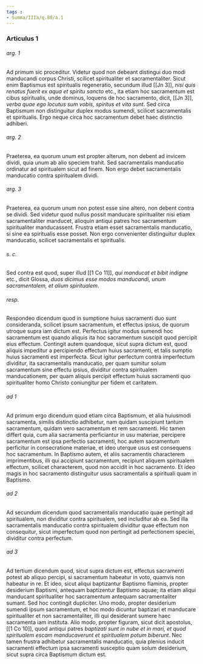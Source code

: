 ```yaml
---
tags : 
- Summa/IIIa/q.80/a.1
---
```


### Articulus 1

###### arg. 1
Ad primum sic proceditur. Videtur quod non debeant distingui duo modi manducandi corpus Christi, scilicet spiritualiter et sacramentaliter. Sicut enim Baptismus est spiritualis regeneratio, secundum illud [[Jn 3]], *nisi quis renatus fuerit ex aqua et spiritu sancto* etc., ita etiam hoc sacramentum est cibus spiritualis, unde dominus, loquens de hoc sacramento, dicit, [[Jn 3]], *verba quae ego locutus sum vobis, spiritus et vita sunt*. Sed circa Baptismum non distinguitur duplex modus sumendi, scilicet sacramentalis et spiritualis. Ergo neque circa hoc sacramentum debet haec distinctio adhiberi.

###### arg. 2
Praeterea, ea quorum unum est propter alterum, non debent ad invicem dividi, quia unum ab alio speciem trahit. Sed sacramentalis manducatio ordinatur ad spiritualem sicut ad finem. Non ergo debet sacramentalis manducatio contra spiritualem dividi.

###### arg. 3
Praeterea, ea quorum unum non potest esse sine altero, non debent contra se dividi. Sed videtur quod nullus possit manducare spiritualiter nisi etiam sacramentaliter manducet, alioquin antiqui patres hoc sacramentum spiritualiter manducassent. Frustra etiam esset sacramentalis manducatio, si sine ea spiritualis esse posset. Non ergo convenienter distinguitur duplex manducatio, scilicet sacramentalis et spiritualis.

###### s. c.
Sed contra est quod, super illud [[1 Co 11]], *qui manducat et bibit indigne* etc., dicit Glossa, *duos dicimus esse modos manducandi, unum sacramentalem, et alium spiritualem*.

###### resp.
Respondeo dicendum quod in sumptione huius sacramenti duo sunt consideranda, scilicet ipsum sacramentum, et effectus ipsius, de quorum utroque supra iam dictum est. Perfectus igitur modus sumendi hoc sacramentum est quando aliquis ita hoc sacramentum suscipit quod percipit eius effectum. Contingit autem quandoque, sicut supra dictum est, quod aliquis impeditur a percipiendo effectum huius sacramenti, et talis sumptio huius sacramenti est imperfecta. Sicut igitur perfectum contra imperfectum dividitur, ita sacramentalis manducatio, per quam sumitur solum sacramentum sine effectu ipsius, dividitur contra spiritualem manducationem, per quam aliquis percipit effectum huius sacramenti quo spiritualiter homo Christo coniungitur per fidem et caritatem.

###### ad 1
Ad primum ergo dicendum quod etiam circa Baptismum, et alia huiusmodi sacramenta, similis distinctio adhibetur, nam quidam suscipiunt tantum sacramentum, quidam vero sacramentum et rem sacramenti. Hic tamen differt quia, cum alia sacramenta perficiantur in usu materiae, percipere sacramentum est ipsa perfectio sacramenti, hoc autem sacramentum perficitur in consecratione materiae, et ideo uterque usus est consequens hoc sacramentum. In Baptismo autem, et aliis sacramentis characterem imprimentibus, illi qui accipiunt sacramentum, recipiunt aliquem spiritualem effectum, scilicet characterem, quod non accidit in hoc sacramento. Et ideo magis in hoc sacramento distinguitur usus sacramentalis a spirituali quam in Baptismo.

###### ad 2
Ad secundum dicendum quod sacramentalis manducatio quae pertingit ad spiritualem, non dividitur contra spiritualem, sed includitur ab ea. Sed illa sacramentalis manducatio contra spiritualem dividitur quae effectum non consequitur, sicut imperfectum quod non pertingit ad perfectionem speciei, dividitur contra perfectum.

###### ad 3
Ad tertium dicendum quod, sicut supra dictum est, effectus sacramenti potest ab aliquo percipi, si sacramentum habeatur in voto, quamvis non habeatur in re. Et ideo, sicut aliqui baptizantur Baptismo flaminis, propter desiderium Baptismi, antequam baptizentur Baptismo aquae; ita etiam aliqui manducant spiritualiter hoc sacramentum antequam sacramentaliter sumant. Sed hoc contingit dupliciter. Uno modo, propter desiderium sumendi ipsum sacramentum, et hoc modo dicuntur baptizari et manducare spiritualiter et non sacramentaliter, illi qui desiderant sumere haec sacramenta iam instituta. Alio modo, propter figuram, sicut dicit apostolus, [[1 Co 10]], quod antiqui patres *baptizati sunt in nube et in mari, et quod spiritualem escam manducaverunt et spiritualem potum biberunt*. Nec tamen frustra adhibetur sacramentalis manducatio, quia plenius inducit sacramenti effectum ipsa sacramenti susceptio quam solum desiderium, sicut supra circa Baptismum dictum est.

